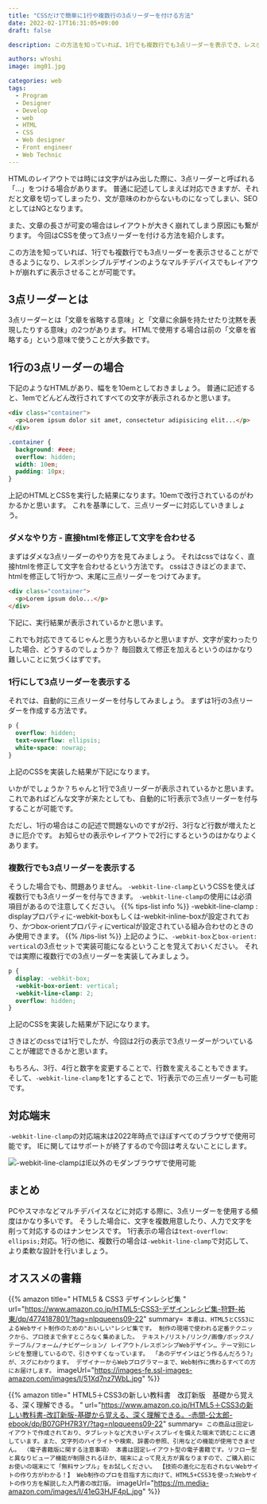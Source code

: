 ```yaml
---
title: "CSSだけで簡単に1行や複数行の3点リーダーを付ける方法"
date: 2022-02-17T16:31:05+09:00
draft: false

description: この方法を知っていれば、1行でも複数行でも3点リーダーを表示でき、レスポンシブルデザインのようなマルチデバイスでもレイアウトが崩れずに表示可能です

authors: wYoshi
image: img01.jpg

categories: web
tags:
  - Program
  - Designer
  - Develop
  - web
  - HTML
  - CSS
  - Web designer
  - Front engineer
  - Web Technic
---
```

HTMLのレイアウトでは時には文字がはみ出した際に、3点リーダーと呼ばれる「…」をつける場合があります。
普通に記述してしまえば対応できますが、それだと文章を切ってしまったり、文が意味のわからないものになってしまい、SEOとしてはNGとなります。

また、文章の長さが可変の場合はレイアウトが大きく崩れてしまう原因にも繋がります。
今回はCSSを使って3点リーダーを付ける方法を紹介します。

この方法を知っていれば、1行でも複数行でも3点リーダーを表示させることができるようになり、レスポンシブルデザインのようなマルチデバイスでもレイアウトが崩れずに表示させることが可能です。

## 3点リーダーとは
3点リーダーとは「文章を省略する意味」と「文章に余韻を持たせたり沈黙を表現したりする意味」の2つがあります。
HTMLで使用する場合は前の「文章を省略する」という意味で使うことが大多数です。

## 1行の3点リーダーの場合
下記のようなHTMLがあり、幅をを10emとしておきましょう。
普通に記述すると、1emでどんどん改行されてすべての文字が表示されるかと思います。
```html
<div class="container">
  <p>Lorem ipsum dolor sit amet, consectetur adipisicing elit...</p>
</div>
```
```css
.container {
  background: #eee;
  overflow: hidden;
  width: 10em;
  padding: 10px;
}
```
上記のHTMLとCSSを実行した結果になります。10emで改行されているのがわかるかと思います。
これを基準にして、三点リーダーに対応していきましょう。
<script async src="//jsfiddle.net/wyoshi/xgoj82nr/3/embed/result,html,css/"></script>

### ダメなやり方 - 直接htmlを修正して文字を合わせる
まずはダメな3点リーダーのやり方を見てみましょう。
それはcssではなく、直接htmlを修正して文字を合わせるという方法です。
cssはさきほどのままで、htmlを修正して1行かつ、末尾に三点リーダーをつけてみます。
```html
<div class="container">
  <p>Lorem ipsum dolo...</p>
</div>
```
下記に、実行結果が表示されているかと思います。
<script async src="//jsfiddle.net/wyoshi/xgoj82nr/8/embed/result,html,css/"></script>
これでも対応できてるじゃんと思う方もいるかと思いますが、文字が変わったりした場合、どうするのでしょうか？
毎回数えて修正を加えるというのはかなり難しいことに気づくはずです。

### 1行にして3点リーダーを表示する
それでは、自動的に三点リーダーを付与してみましょう。
まずは1行の3点リーダーを作成する方法です。
```css
p {
  overflow: hidden;
  text-overflow: ellipsis;
  white-space: nowrap;
}
```
上記のCSSを実装した結果が下記になります。
<script async src="//jsfiddle.net/wyoshi/xgoj82nr/10/embed/result,html,css/"></script>
いかがでしょうか？ちゃんと1行で3点リーダーが表示されているかと思います。
これであればどんな文字が来たとしても、自動的に1行表示で3点リーダーを付与することが可能です。

ただし、1行の場合はこの記述で問題ないのですが2行、3行など行数が増えたときに厄介です。
お知らせの表示やレイアウトで2行にするというのはかなりよくあります。

### 複数行でも3点リーダーを表示する
そうした場合でも、問題ありません。
```-webkit-line-clamp```というCSSを使えば複数行でも3点リーダーを付与できます。
```-webkit-line-clamp```の使用には必須項目があるので注意してください。
{{% tips-list info %}}
-webkit-line-clamp
: displayプロパティに-webkit-boxもしくは-webkit-inline-boxが設定されており、かつbox-orientプロパティにverticalが設定されている組み合わせのときのみ使用できます。
{{% /tips-list %}}
上記のように、```-webkit-box```と```box-orient: vertical```の3点セットで実装可能になるということを覚えておいください。
それでは実際に複数行での3点リーダーを実装してみましょう。
```css
p {
  display: -webkit-box;
  -webkit-box-orient: vertical;
  -webkit-line-clamp: 2;
  overflow: hidden;
}
```
上記のCSSを実装した結果が下記になります。
<script async src="//jsfiddle.net/wyoshi/xgoj82nr/24/embed/result,html,css/"></script>
さきほどのcssでは1行でしたが、今回は2行の表示で3点リーダーがついていることが確認できるかと思います。

もちろん、3行、4行と数字を変更することで、行数を変えることもできます。
そして、```-webkit-line-clamp```を1とすることで、1行表示での三点リーダーも可能です。

## 対応端末
```-webkit-line-clamp```の対応端末は2022年時点でほぼすべてのブラウザで使用可能です。
IEに関してはサポートが終了するので今回は考えないことにします。

![-webkit-line-clampはIE以外のモダンブラウザで使用可能](img01.jpg)

 
## まとめ
PCやスマホなどマルチデバイスなどに対応する際に、3点リーダーを使用する頻度はかなり多いです。
そうした場合に、文字を複数用意したり、人力で文字を削って対応するのはナンセンスです。
1行表示の場合は```text-overflow: ellipsis;```対応。1行の他に、複数行の場合は```-webkit-line-clamp```で対応して、より柔軟な設計を行いましょう。

## オススメの書籍
{{% amazon title=" HTML5 & CSS3 デザインレシピ集 " url="https://www.amazon.co.jp/HTML5-CSS3-デザインレシピ集-狩野-祐東/dp/4774187801/?tag=nlpqueens09-22" summary=` 本書は、HTML5とCSS3によるWebサイト制作のための"おいしい"レシピ集です。 制作の現場で使われる定番テクニックから、プロ技まで余すところなく集めました。 テキスト/リスト/リンク/画像/ボックス/ テーブル/フォーム/ナビゲーション/ レイアウト/レスポンシブWebデザイン… テーマ別にレシピを整理しているので、引きやすくなっています。 「あのデザインはどう作るんだろう?」が、スグにわかります。 デザイナーからWebプログラマーまで、Web制作に携わるすべての方にお届けします。` imageUrl="https://images-fe.ssl-images-amazon.com/images/I/51Xd7nz7WbL.jpg" %}}

{{% amazon title=" HTML5＋CSS3の新しい教科書　改訂新版　基礎から覚える、深く理解できる。 " url="https://www.amazon.co.jp/HTML5＋CSS3の新しい教科書-改訂新版-基礎から覚える、深く理解できる。-赤間-公太郎-ebook/dp/B07GPH7R3Y/?tag=nlpqueens09-22" summary=` この商品は固定レイアウトで作成されており、タブレットなど大きいディスプレイを備えた端末で読むことに適しています。また、文字列のハイライトや検索、辞書の参照、引用などの機能が使用できません。 〈電子書籍版に関する注意事項〉 本書は固定レイアウト型の電子書籍です。リフロー型と異なりビューア機能が制限されるほか、端末によって見え方が異なりますので、ご購入前にお使いの端末にて「無料サンプル」をお試しください。 【技術の進化に左右されないWebサイトの作り方がわかる！】 Web制作のプロを目指す方に向けて、HTML5+CSS3を使ったWebサイトの作り方を解説した入門書の改訂版。` imageUrl="https://m.media-amazon.com/images/I/41eG3HJF4pL.jpg" %}}
